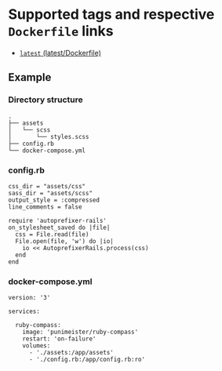 # Supported tags and respective `Dockerfile` links

- [`latest` (latest/Dockerfile)](https://github.com/punimeister/docker-ruby-compass/blob/master/latest/Dockerfile)

## Example

### Directory structure

```
.
├── assets
│   └── scss
│       └── styles.scss
├── config.rb
└── docker-compose.yml
```

### config.rb

```
css_dir = "assets/css"
sass_dir = "assets/scss"
output_style = :compressed
line_comments = false

require 'autoprefixer-rails'
on_stylesheet_saved do |file|
  css = File.read(file)
  File.open(file, 'w') do |io|
    io << AutoprefixerRails.process(css)
  end
end
```

### docker-compose.yml

```
version: '3'

services:

  ruby-compass:
    image: 'punimeister/ruby-compass'
    restart: 'on-failure'
    volumes:
      - './assets:/app/assets'
      - './config.rb:/app/config.rb:ro'
```

